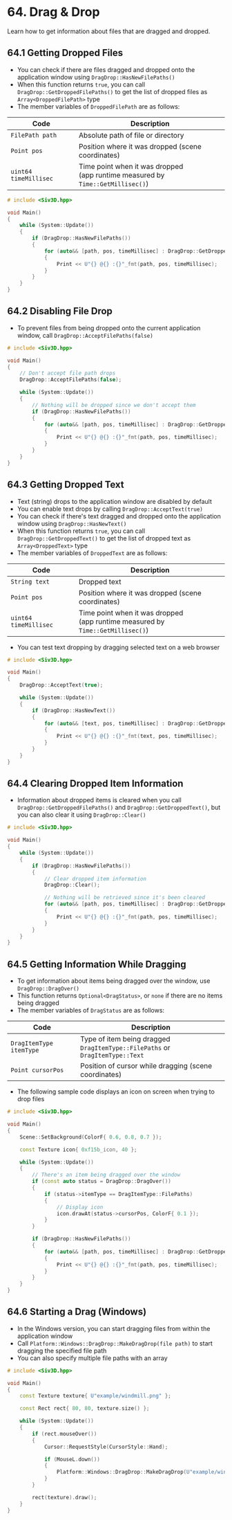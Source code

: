 # 64. Drag & Drop
Learn how to get information about files that are dragged and dropped.

## 64.1 Getting Dropped Files
- You can check if there are files dragged and dropped onto the application window using `DragDrop::HasNewFilePaths()`
- When this function returns `true`, you can call `DragDrop::GetDroppedFilePaths()` to get the list of dropped files as `Array<DroppedFilePath>` type
- The member variables of `DroppedFilePath` are as follows:

| Code | Description |
|--|--|
| `FilePath path` | Absolute path of file or directory |
| `Point pos` | Position where it was dropped (scene coordinates) |
| `uint64 timeMillisec` | Time point when it was dropped<br>(app runtime measured by `Time::GetMillisec()`) |

```cpp
# include <Siv3D.hpp>

void Main()
{
	while (System::Update())
	{
		if (DragDrop::HasNewFilePaths())
		{
			for (auto&& [path, pos, timeMillisec] : DragDrop::GetDroppedFilePaths())
			{
				Print << U"{} @{} :{}"_fmt(path, pos, timeMillisec);
			}
		}
	}
}
```


## 64.2 Disabling File Drop
- To prevent files from being dropped onto the current application window, call `DragDrop::AcceptFilePaths(false)`

```cpp
# include <Siv3D.hpp>

void Main()
{
	// Don't accept file path drops
	DragDrop::AcceptFilePaths(false);

	while (System::Update())
	{		
		// Nothing will be dropped since we don't accept them
		if (DragDrop::HasNewFilePaths())
		{
			for (auto&& [path, pos, timeMillisec] : DragDrop::GetDroppedFilePaths())
			{
				Print << U"{} @{} :{}"_fmt(path, pos, timeMillisec);
			}
		}
	}
}
```


## 64.3 Getting Dropped Text
- Text (string) drops to the application window are disabled by default
- You can enable text drops by calling `DragDrop::AcceptText(true)`
- You can check if there's text dragged and dropped onto the application window using `DragDrop::HasNewText()`
- When this function returns `true`, you can call `DragDrop::GetDroppedText()` to get the list of dropped text as `Array<DroppedText>` type
- The member variables of `DroppedText` are as follows:

| Code | Description |
|--|--|
| `String text` | Dropped text |
| `Point pos` | Position where it was dropped (scene coordinates) |
| `uint64 timeMillisec` | Time point when it was dropped<br>(app runtime measured by `Time::GetMillisec()`) |

- You can test text dropping by dragging selected text on a web browser

```cpp
# include <Siv3D.hpp>

void Main()
{
	DragDrop::AcceptText(true);

	while (System::Update())
	{
		if (DragDrop::HasNewText())
		{
			for (auto&& [text, pos, timeMillisec] : DragDrop::GetDroppedText())
			{
				Print << U"{} @{} :{}"_fmt(text, pos, timeMillisec);
			}
		}
	}
}
```


## 64.4 Clearing Dropped Item Information
- Information about dropped items is cleared when you call `DragDrop::GetDroppedFilePaths()` and `DragDrop::GetDroppedText()`, but you can also clear it using `DragDrop::Clear()`

```cpp
# include <Siv3D.hpp>

void Main()
{
	while (System::Update())
	{		
		if (DragDrop::HasNewFilePaths())
		{
			// Clear dropped item information
			DragDrop::Clear();

			// Nothing will be retrieved since it's been cleared
			for (auto&& [path, pos, timeMillisec] : DragDrop::GetDroppedFilePaths())
			{
				Print << U"{} @{} :{}"_fmt(path, pos, timeMillisec);
			}
		}
	}
}
```


## 64.5 Getting Information While Dragging
- To get information about items being dragged over the window, use `DragDrop::DragOver()`
- This function returns `Optional<DragStatus>`, or `none` if there are no items being dragged
- The member variables of `DragStatus` are as follows:

| Code | Description |
|--|--|
| `DragItemType itemType` | Type of item being dragged<br>`DragItemType::FilePaths` or `DragItemType::Text` |
| `Point cursorPos` | Position of cursor while dragging (scene coordinates) |

- The following sample code displays an icon on screen when trying to drop files

```cpp
# include <Siv3D.hpp>

void Main()
{
	Scene::SetBackground(ColorF{ 0.6, 0.8, 0.7 });

	const Texture icon{ 0xf15b_icon, 40 };

	while (System::Update())
	{
		// There's an item being dragged over the window
		if (const auto status = DragDrop::DragOver())
		{
			if (status->itemType == DragItemType::FilePaths)
			{
				// Display icon
				icon.drawAt(status->cursorPos, ColorF{ 0.1 });
			}
		}

		if (DragDrop::HasNewFilePaths())
		{
			for (auto&& [path, pos, timeMillisec] : DragDrop::GetDroppedFilePaths())
			{
				Print << U"{} @{} :{}"_fmt(path, pos, timeMillisec);
			}
		}
	}
}
```


## 64.6 Starting a Drag (Windows)
- In the Windows version, you can start dragging files from within the application window
- Call `Platform::Windows::DragDrop::MakeDragDrop(file path)` to start dragging the specified file path
- You can also specify multiple file paths with an array

```cpp
# include <Siv3D.hpp>

void Main()
{
	const Texture texture{ U"example/windmill.png" };

	const Rect rect{ 80, 80, texture.size() };

	while (System::Update())
	{
		if (rect.mouseOver())
		{
			Cursor::RequestStyle(CursorStyle::Hand);

			if (MouseL.down())
			{
				Platform::Windows::DragDrop::MakeDragDrop(U"example/windmill.png");
			}
		}

		rect(texture).draw();
	}
}
```